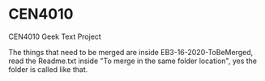 # CEN4010
CEN4010 Geek Text Project


The things that need to be merged are inside EB3-16-2020-ToBeMerged, read the Readme.txt inside "To merge in the same folder location", yes the folder is called like that.
